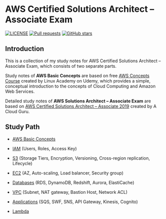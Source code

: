 # AWS Certified Solutions Architect – Associate Exam

[![LICENSE](https://img.shields.io/github/license/Siujoeng-Lau/AWS-CSA-Notes-2019.svg?style=for-the-badge)](https://github.com/Siujoeng-Lau/AWS-CSA-Notes-2019/blob/master/LICENSE)
[![Pull requests](https://img.shields.io/github/issues-pr-closed/Siujoeng-Lau/AWS-CSA-Notes-2019?style=for-the-badge)](https://github.com/Siujoeng-Lau/AWS-CSA-Notes-2019/pulls)
[![GitHub stars](https://img.shields.io/github/stars/Siujoeng-Lau/AWS-CSA-Notes-2019?style=for-the-badge)](https://github.com/Siujoeng-Lau/AWS-CSA-Notes-2019/stargazers)

## Introduction

This is a collection of my study notes for AWS Certified Solutions Architect – Associate Exam, which consists of two separate parts.

Study notes of **AWS Basic Concepts** are based on free [AWS Concepts Course](https://www.udemy.com/course/aws-concepts/) created by Linux Academy on Udemy, which provides a simple, conceptual introduction to the concepts of Cloud Computing and Amazon Web Services.

Detailed study notes of **AWS Solutions Architect – Associate Exam** are based on [AWS Certified Solutions Architect – Associate 2019](https://www.udemy.com/course/aws-certified-solutions-architect-associate/) created by A Cloud Guru.

## Study Path

*   [AWS Basic Concepts](https://github.com/Siujoeng-Lau/AWS-CSA-Notes-2019/blob/master/Study%20Notes/Basic%20Concepts.md)

*   [IAM](https://github.com/Siujoeng-Lau/AWS-CSA-Notes-2019/blob/master/Study%20Notes/IAM.md) (Users, Roles, Access Key)

*   [S3](https://github.com/Siujoeng-Lau/AWS-CSA-Notes-2019/blob/master/Study%20Notes/S3.md) (Storage Tiers, Encryption, Versioning, Cross-region replication, Lifecycle)

*   [EC2](https://github.com/Siujoeng-Lau/AWS-CSA-Notes-2019/blob/master/Study%20Notes/EC2.md) (AZ, Auto-scaling, Load balancer, Security group)

*   [Databases](https://github.com/Siujoeng-Lau/AWS-CSA-Notes-2019/blob/master/Study%20Notes/Databases.md) (RDS, DynamoDB, Redshift, Aurora, ElastiCache)

*   [VPC](https://github.com/Siujoeng-Lau/AWS-CSA-Notes-2019/blob/master/Study%20Notes/VPC.md) (Subnet, NAT gateway, Bastion Host, Network ACL)

*   [Applications](https://github.com/Siujoeng-Lau/AWS-CSA-Notes-2019/blob/master/Study%20Notes/Applications.md) (SQS, SWF, SNS, API Gateway, Kinesis, Cognito)

*   [Lambda](https://github.com/Siujoeng-Lau/AWS-CSA-Notes-2019/blob/master/Study%20Notes/Lambda.md)
